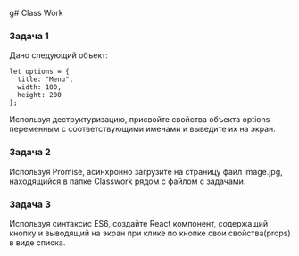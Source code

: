 g# Class Work
### Задача 1 
Дано следующий объект:  
```
let options = {
  title: "Menu",
  width: 100,
  height: 200
};
``` 
Используя деструктуризацию, присвойте свойства объекта options переменным с соответствующими именами и выведите их на экран. 

### Задача 2 
Используя Promise, асинхронно загрузите на страницу файл image.jpg, находящийся в папке Classwork рядом с файлом с задачами. 

### Задача 3 
Используя синтаксис ES6, создайте React компонент, содержащий кнопку и выводящий на экран при клике по кнопке свои свойства(props) в виде списка. 
